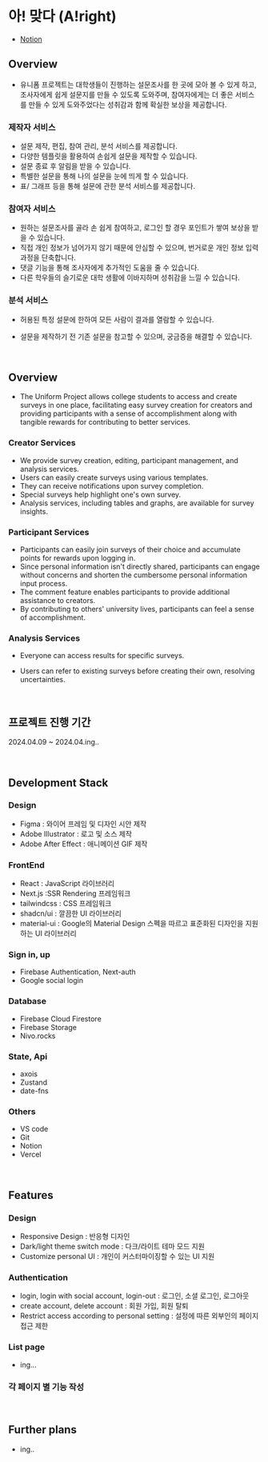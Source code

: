 # 아! 맞다 (A!right)
- [Notion](https://chaen-notio.notion.site/Uni-Form-714d57f7e7d44aa59e3e2c890af34a6f)
## Overview
- 유니폼 프로젝트는 대학생들이 진행하는 설문조사를 한 곳에 모아 볼 수 있게 하고, 조사자에게 쉽게 설문지를 만들 수 있도록 도와주며, 참여자에게는 더 좋은 서비스를 만들 수 있게 도와주었다는 성취감과 함께 확실한 보상을 제공합니다.

### 제작자 서비스
- 설문 제작, 편집, 참여 관리, 분석 서비스를 제공합니다.
- 다양한 템플릿을 활용하여 손쉽게 설문을 제작할 수 있습니다.
- 설문 종료 후 알림을 받을 수 있습니다.
- 특별한 설문을 통해 나의 설문을 눈에 띄게 할 수 있습니다.
- 표/ 그래프 등을 통해 설문에 관한 분석 서비스를 제공합니다.

### 참여자 서비스
- 원하는 설문조사를 골라 손 쉽게 참여하고, 로그인 할 경우 포인트가 쌓여 보상을 받을 수 있습니다.
- 직접 개인 정보가 넘어가지 않기 때문에 안심할 수 있으며, 번거로운 개인 정보 입력 과정을 단축합니다.
- 댓글 기능을 통해 조사자에게 추가적인 도움을 줄 수 있습니다.
- 다른 학우들의 슬기로운 대학 생활에 이바지하며 성취감을 느낄 수 있습니다.

### 분석 서비스
- 허용된 특정 설문에 한하여 모든 사람이 결과를 열람할 수 있습니다.
- 설문을 제작하기 전 기존 설문을 참고할 수 있으며, 궁금증을 해결할 수 있습니다.
      
  <br/>
  
## Overview
- The Uniform Project allows college students to access and create surveys in one place, facilitating easy survey creation for creators and providing participants with a sense of accomplishment along with tangible rewards for contributing to better services.

### Creator Services
- We provide survey creation, editing, participant management, and analysis services.
- Users can easily create surveys using various templates.
- They can receive notifications upon survey completion.
- Special surveys help highlight one's own survey.
- Analysis services, including tables and graphs, are available for survey insights.

### Participant Services
- Participants can easily join surveys of their choice and accumulate points for rewards upon logging in.
- Since personal information isn't directly shared, participants can engage without concerns and shorten the cumbersome personal information input process.
- The comment feature enables participants to provide additional assistance to creators.
- By contributing to others' university lives, participants can feel a sense of accomplishment.

### Analysis Services
- Everyone can access results for specific surveys.
- Users can refer to existing surveys before creating their own, resolving uncertainties.

  <br/>
    
## 프로젝트 진행 기간
2024.04.09 ~ 2024.04.ing..

 <br/>
 
## Development Stack
### Design
- Figma : 와이어 프레임 및 디자인 시안 제작
- Adobe Illustrator : 로고 및 소스 제작
- Adobe After Effect : 애니메이션 GIF 제작
  
### FrontEnd
- React : JavaScript 라이브러리
- Next.js :SSR Rendering 프레임워크
- tailwindcss : CSS 프레임워크
- shadcn/ui : 깔끔한 UI 라이브러리
- material-ui : Google의 Material Design 스펙을 따르고 표준화된 디자인을 지원하는 UI 라이브러리

### Sign in, up
- Firebase Authentication, Next-auth
- Google social login

### Database
- Firebase Cloud Firestore
- Firebase Storage
- Nivo.rocks

### State, Api
- axois
- Zustand
- date-fns
  
### Others
- VS code
- Git
- Notion
- Vercel

 <br/>
 
## Features
### Design
- Responsive Design : 반응형 디자인
- Dark/light theme switch mode : 다크/라이트 테마 모드 지원
- Customize personal UI : 개인이 커스터마이징할 수 있는 UI 지원

### Authentication
- login, login with social account, login-out : 로그인, 소셜 로그인, 로그아웃
- create account, delete account : 회원 가입, 회원 탈퇴
- Restrict access according to personal setting : 설정에 따른 외부인의 페이지 접근 제한

### List page
- ing...

### 각 페이지 별 기능 작성

 <br/>
 
## Further plans
- ing..

